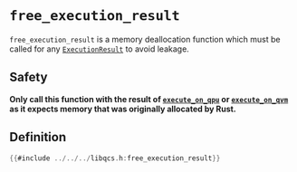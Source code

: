 # `free_execution_result`

`free_execution_result` is a memory deallocation function which must be called for any [`ExecutionResult`] to avoid leakage.

## Safety

**Only call this function with the result of [`execute_on_qpu`] or [`execute_on_qvm`] as it expects memory that was originally allocated by Rust.**

## Definition

```c
{{#include ../../../libqcs.h:free_execution_result}}
```

[`ExecutionResult`]: execution_result.md
[`execute_on_qpu`]: execute_on_qpu.md
[`execute_on_qvm`]: execute_on_qvm.md
